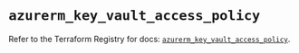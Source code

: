 # `azurerm_key_vault_access_policy`

Refer to the Terraform Registry for docs: [`azurerm_key_vault_access_policy`](https://registry.terraform.io/providers/hashicorp/azurerm/3.110.0/docs/resources/key_vault_access_policy).
